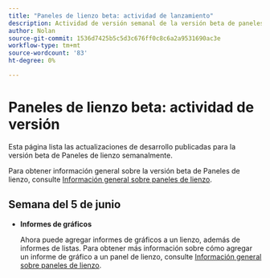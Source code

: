 ```yaml
---
title: "Paneles de lienzo beta: actividad de lanzamiento"
description: Actividad de versión semanal de la versión beta de paneles de lienzo de Adobe Workfront
author: Nolan
source-git-commit: 1536d7425b5c5d3c676ff0c8c6a2a9531690ac3e
workflow-type: tm+mt
source-wordcount: '83'
ht-degree: 0%

---
```



# Paneles de lienzo beta: actividad de versión

Esta página lista las actualizaciones de desarrollo publicadas para la versión beta de Paneles de lienzo semanalmente.

Para obtener información general sobre la versión beta de Paneles de lienzo, consulte [Información general sobre paneles de lienzo](/help/quicksilver/reports-and-dashboards/dashboards/creating-and-managing-dashboards/canvas-dashboards-overview.md).

## Semana del 5 de junio

* **Informes de gráficos**

   Ahora puede agregar informes de gráficos a un lienzo, además de informes de listas. Para obtener más información sobre cómo agregar un informe de gráfico a un panel de lienzo, consulte [Información general sobre paneles de lienzo](/help/quicksilver/reports-and-dashboards/dashboards/creating-and-managing-dashboards/canvas-dashboards-overview.md).